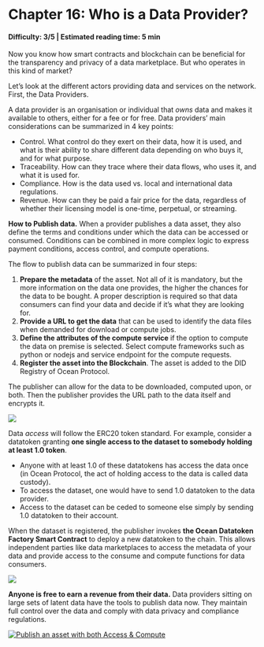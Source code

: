 # Chapter 16: Who is a Data Provider?

#### Difficulty: **3/5** \| Estimated reading time: **5 min**

<dialog character="mantaray">In the depths of the ocean, nobody knows you’re a fish. Meet the main characters in the Web3 data ecosystem that Ocean Protocol is buidling. First, data owners who look to monetize their data.</dialog>

Now you know how smart contracts and blockchain can be beneficial for the transparency and privacy of a data marketplace. But who operates in this kind of market?

Let’s look at the different actors providing data and services on the network. First, the Data Providers.

A data provider is an organisation or individual that *owns* data and makes it available to others, either for a fee or for free.
Data providers’ main considerations can be summarized in 4 key points:

- Control. What control do they exert on their data, how it is used, and what is their ability to share different data depending on who buys it, and for what purpose.
- Traceability. How can they trace where their data flows, who uses it, and what it is used for.
- Compliance. How is the data used vs. local and international data regulations.
- Revenue. How can they be paid a fair price for the data, regardless of whether their licensing model is one-time, perpetual, or streaming.

**How to Publish data.** When a provider publishes a data asset, they also define the terms and conditions under which the data can be accessed or consumed. Conditions can be combined in more complex logic to express payment conditions, access control, and compute operations.

The flow to publish data can be summarized in four steps:

1. **Prepare the metadata** of the asset. Not all of it is mandatory, but the more information on the data one provides, the higher the chances for the data to be bought. A proper description is required so that data consumers can find your data and decide if it’s what they are looking for.
2. **Provide a URL to get the data** that can be used to identify the data files when demanded for download or compute jobs.
3. **Define the attributes of the compute service** if the option to compute the data on premise is selected. Select compute frameworks such as python or nodejs and service endpoint for the compute requests.
4. **Register the asset into the Blockchain**. The asset is added to the DID Registry of Ocean Protocol.

The publisher can allow for the data to be downloaded, computed upon, or both. Then the publisher provides the URL path to the data itself and encrypts it.

<img src="/images/chapter16_0.png" />

Data *access* will follow the ERC20 token standard. For example, consider a datatoken granting **one single access to the dataset to somebody holding at least 1.0 token**.

- Anyone with at least 1.0 of these datatokens has access the data once (in Ocean Protocol, the act of holding access to the data is called data custody).
- To access the dataset, one would have to send 1.0 datatoken to the data provider.
- Access to the dataset can be ceded to someone else simply by sending  1.0 datatoken to their account.

When the dataset is registered, the publisher invokes **the Ocean Datatoken Factory Smart Contract** to deploy a new datatoken to the chain. This allows independent parties like data marketplaces to access the metadata of your data and provide access to the consume and compute functions for data consumers.

<img src="/images/chapter16_1.png" />

**Anyone is free to earn a revenue from their data.** Data providers sitting on large sets of latent data have the tools to publish data now. They maintain full control over the data and comply with data privacy and compliance regulations.

[![Publish an asset with both Access & Compute](http://img.youtube.com/vi/lr_EnTYK7AM/0.jpg)](https://www.youtube.com/watch?v=lr_EnTYK7AM "Publish an asset with both Access & Compute")
